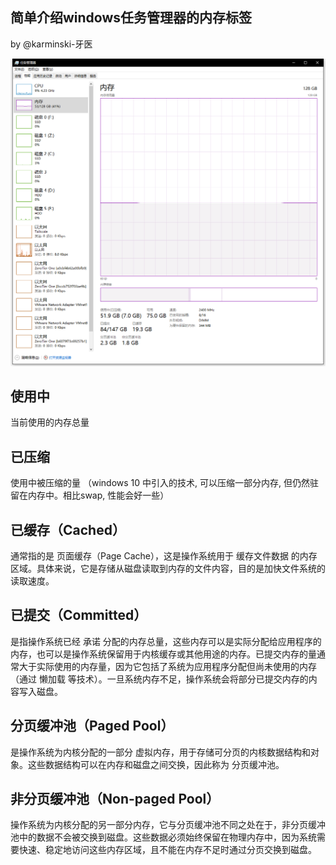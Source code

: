 简单介绍windows任务管理器的内存标签
---------------------------------

by @karminski-牙医

![windows-task-manager-memory-tab-screen-shot](assets/images/windows-task-manager-memory-tab-screen-shot.png)

## 使用中

当前使用的内存总量

## 已压缩

使用中被压缩的量 （windows 10 中引入的技术, 可以压缩一部分内存, 但仍然驻留在内存中。相比swap, 性能会好一些）

## 已缓存（Cached）

通常指的是 页面缓存（Page Cache），这是操作系统用于 缓存文件数据 的内存区域。具体来说，它是存储从磁盘读取到内存的文件内容，目的是加快文件系统的读取速度。

## 已提交（Committed）

是指操作系统已经 承诺 分配的内存总量，这些内存可以是实际分配给应用程序的内存，也可以是操作系统保留用于内核缓存或其他用途的内存。已提交内存的量通常大于实际使用的内存量，因为它包括了系统为应用程序分配但尚未使用的内存（通过 懒加载 等技术）。一旦系统内存不足，操作系统会将部分已提交内存的内容写入磁盘。

## 分页缓冲池（Paged Pool）

是操作系统为内核分配的一部分 虚拟内存，用于存储可分页的内核数据结构和对象。这些数据结构可以在内存和磁盘之间交换，因此称为 分页缓冲池。

## 非分页缓冲池（Non-paged Pool）

操作系统为内核分配的另一部分内存，它与分页缓冲池不同之处在于，非分页缓冲池中的数据不会被交换到磁盘。这些数据必须始终保留在物理内存中，因为系统需要快速、稳定地访问这些内存区域，且不能在内存不足时通过分页交换到磁盘。
